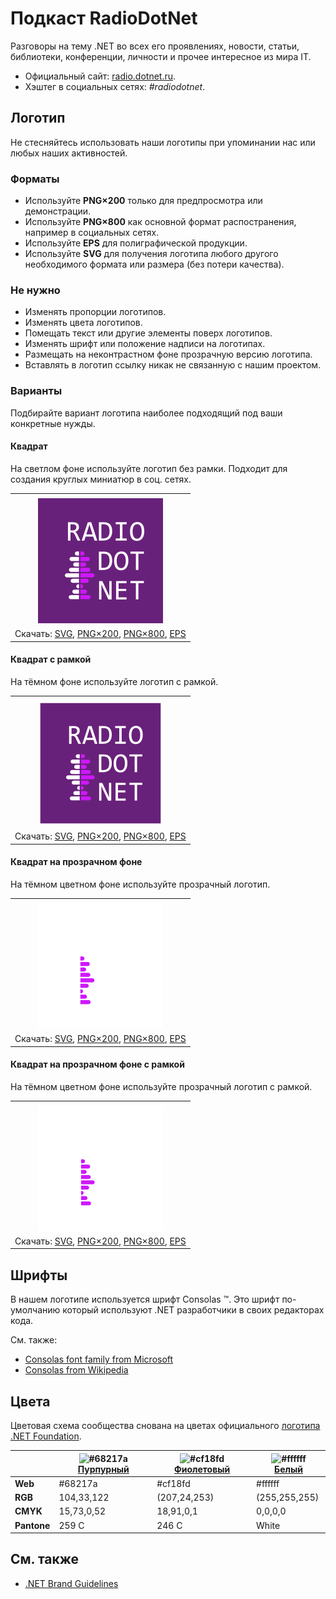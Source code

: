 ﻿# Подкаст RadioDotNet

Разговоры на тему .NET во всех его проявлениях, новости, статьи, библиотеки, конференции, личности и прочее интересное из мира IT.

- Официальный сайт: [radio.dotnet.ru](https://radio.dotnet.ru/).
- Хэштег в социальных сетях: _#radiodotnet_.

## Логотип

Не стесняйтесь использовать наши логотипы при упоминании нас или любых наших активностей.

### Форматы

- Используйте **PNG×200** только для предпросмотра или демонстрации.
- Используйте **PNG×800** как основной формат распостранения, например в социальных сетях.
- Используйте **EPS** для полиграфической продукции.
- Используйте **SVG** для получения логотипа любого другого необходимого формата или размера (без потери качества).

### Не нужно

- Изменять пропорции логотипов.
- Изменять цвета логотипов.
- Помещать текст или другие элементы поверх логотипов.
- Изменять шрифт или положение надписи на логотипах.
- Размещать на неконтрастном фоне прозрачную версию логотипа.
- Вставлять в логотип ссылку никак не связанную с нашим проектом.

### Варианты

Подбирайте вариант логотипа наиболее подходящий под ваши конкретные нужды.

#### Квадрат

На светлом фоне используйте логотип без рамки. Подходит для создания круглых миниатюр в соц. сетях.

|       |
| :---: |
|       |
| ![Квадрат](radiodotnet-logo-squared-200.png) |
| Скачать: [SVG](https://raw.githubusercontent.com/DotNetRu/BrandBook/master/Logo/Radio/radiodotnet-logo-squared.svg), [PNG×200](https://raw.githubusercontent.com/DotNetRu/BrandBook/master/Logo/Radio/radiodotnet-logo-squared-200.png), [PNG×800](https://raw.githubusercontent.com/DotNetRu/BrandBook/master/Logo/Radio/radiodotnet-logo-squared-800.png), [EPS](https://raw.githubusercontent.com/DotNetRu/BrandBook/master/Logo/Radio/radiodotnet-logo-squared.eps) |

#### Квадрат с рамкой

На тёмном фоне используйте логотип с рамкой.

|       |
| :---: |
|       |
| ![Квадрат с рамкой](radiodotnet-logo-squared-bordered-200.png) |
| Скачать: [SVG](https://raw.githubusercontent.com/DotNetRu/BrandBook/master/Logo/Radio/radiodotnet-logo-squared-bordered.svg), [PNG×200](https://raw.githubusercontent.com/DotNetRu/BrandBook/master/Logo/Radio/radiodotnet-logo-squared-bordered-200.png), [PNG×800](https://raw.githubusercontent.com/DotNetRu/BrandBook/master/Logo/Radio/radiodotnet-logo-squared-bordered-800.png), [EPS](https://raw.githubusercontent.com/DotNetRu/BrandBook/master/Logo/Radio/radiodotnet-logo-squared-bordered.eps) |

#### Квадрат на прозрачном фоне

На тёмном цветном фоне используйте прозрачный логотип.

|       |
| :---: |
|       |
| ![Квадрат на прозрачном фоне](radiodotnet-logo-squared-white-200.png) |
| Скачать: [SVG](https://raw.githubusercontent.com/DotNetRu/BrandBook/master/Logo/Radio/radiodotnet-logo-squared-white.svg), [PNG×200](https://raw.githubusercontent.com/DotNetRu/BrandBook/master/Logo/Radio/radiodotnet-logo-squared-white-200.png), [PNG×800](https://raw.githubusercontent.com/DotNetRu/BrandBook/master/Logo/Radio/radiodotnet-logo-squared-white-800.png), [EPS](https://raw.githubusercontent.com/DotNetRu/BrandBook/master/Logo/Radio/radiodotnet-logo-squared-white.eps) |

#### Квадрат на прозрачном фоне с рамкой

На тёмном цветном фоне используйте прозрачный логотип с рамкой.

|       |
| :---: |
|       |
| ![Квадрат на прозрачном фоне с рамкой](radiodotnet-logo-squared-white-bordered-200.png) |
| Скачать: [SVG](https://raw.githubusercontent.com/DotNetRu/BrandBook/master/Logo/Radio/radiodotnet-logo-squared-white-bordered.svg), [PNG×200](https://raw.githubusercontent.com/DotNetRu/BrandBook/master/Logo/Radio/radiodotnet-logo-squared-white-bordered-200.png), [PNG×800](https://raw.githubusercontent.com/DotNetRu/BrandBook/master/Logo/Radio/radiodotnet-logo-squared-white-bordered-800.png), [EPS](https://raw.githubusercontent.com/DotNetRu/BrandBook/master/Logo/Radio/radiodotnet-logo-squared-white-bordered.eps) |

## Шрифты

В нашем логотипе используется шрифт Consolas ™. Это шрифт по-умолчанию который используют .NET разработчики в своих редакторах кода.

См. также:

- [Consolas font family from Microsoft](https://docs.microsoft.com/en-us/typography/font-list/consolas)
- [Consolas from Wikipedia](https://en.wikipedia.org/wiki/Consolas)

## Цвета

Цветовая схема сообщества снована на цветах официального [логотипа .NET Foundation](https://github.com/dotnet/swag/tree/master/logo).

|             | ![#68217a](https://placehold.it/15/68217a/ffffff?text=+) [Пурпурный](https://www.color-hex.com/color/68217a) | ![#cf18fd](https://placehold.it/15/cf18fd/ffffff?text=+) [Фиолетовый](https://www.color-hex.com/color/cf18fd) | ![#ffffff](https://placehold.it/15/ffffff/ffffff?text=+) [Белый](https://www.color-hex.com/color/ffffff) |
| ----------- | ---------- | ------------ | ------------- |
| **Web**     | #68217a    | #cf18fd      | #ffffff       |
| **RGB**     | 104,33,122 | (207,24,253) | (255,255,255) |
| **CMYK**    | 15,73,0,52 | 18,91,0,1    | 0,0,0,0       |
| **Pantone** | 259 C      | 246 C        | White         |

## См. также

- [.NET Brand Guidelines](https://github.com/dotnet/brand)

